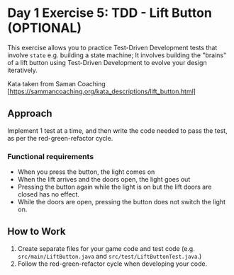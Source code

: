 # Day 1 Exercise 5: TDD - Lift Button (OPTIONAL)

This exercise allows you to practice Test-Driven Development tests that involve `state` e.g. building a state machine;
It involves building the "brains" of a lift button using Test-Driven Development to evolve your design iteratively.

Kata taken from Saman Coaching [https://sammancoaching.org/kata_descriptions/lift_button.html]

## Approach

Implement 1 test at a time, and then write the code needed to pass the test, as per the red-green-refactor cycle.

### Functional requirements

- When you press the button, the light comes on
- When the lift arrives and the doors open, the light goes out
- Pressing the button again while the light is on but the lift doors are closed has no effect.
- While the doors are open, pressing the button does not switch the light on.

## How to Work

1. Create separate files for your game code and test code (e.g. `src/main/LiftButton.java`
   and `src/test/LiftButtonTest.java`.)
2. Follow the red-green-refactor cycle when developing your code.